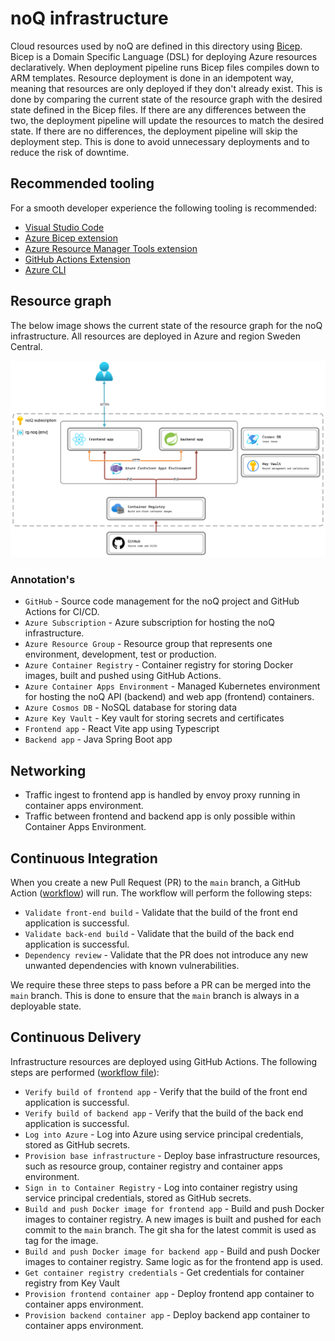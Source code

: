 # noQ infrastructure

Cloud resources used by noQ are defined in this directory using [Bicep](https://github.com/Azure/bicep). Bicep is a Domain Specific Language (DSL) for deploying Azure resources declaratively. When deployment pipeline runs Bicep files compiles down to ARM templates. Resource deployment is done in an idempotent way, meaning that resources are only deployed if they don't already exist. This is done by comparing the current state of the resource graph with the desired state defined in the Bicep files. If there are any differences between the two, the deployment pipeline will update the resources to match the desired state. If there are no differences, the deployment pipeline will skip the deployment step. This is done to avoid unnecessary deployments and to reduce the risk of downtime.

## Recommended tooling

For a smooth developer experience the following tooling is recommended:

- [Visual Studio Code](https://code.visualstudio.com/)
- [Azure Bicep extension](https://marketplace.visualstudio.com/items?itemName=ms-azuretools.vscode-bicep)
- [Azure Resource Manager Tools extension](https://marketplace.visualstudio.com/items?itemName=msazurermtools.azurerm-vscode-tools)
- [GitHub Actions Extension](https://marketplace.visualstudio.com/items?itemName=GitHub.vscode-github-actions)
- [Azure CLI](https://docs.microsoft.com/en-us/cli/azure/install-azure-cli)

## Resource graph

The below image shows the current state of the resource graph for the noQ infrastructure. All resources are deployed in Azure and region Sweden Central.

![noQ resource graph](../resources/infrastructure-resource-graph.png)

### Annotation's

- `GitHub` - Source code management for the noQ project and GitHub Actions for CI/CD.
- `Azure Subscription` - Azure subscription for hosting the noQ infrastructure.
- `Azure Resource Group` - Resource group that represents one environment, development, test or production.
- `Azure Container Registry` - Container registry for storing Docker images, built and pushed using GitHub Actions.
- `Azure Container Apps Environment` - Managed Kubernetes environment for hosting the noQ API (backend) and web app (frontend) containers.
- `Azure Cosmos DB` - NoSQL database for storing data
- `Azure Key Vault` - Key vault for storing secrets and certificates
- `Frontend app` - React Vite app using Typescript
- `Backend app` - Java Spring Boot app

## Networking

- Traffic ingest to frontend app is handled by envoy proxy running in container apps environment.
- Traffic between frontend and backend app is only possible within Container Apps Environment.

## Continuous Integration

When you create a new Pull Request (PR) to the `main` branch, a GitHub Action ([workflow](../.github/workflows/noq-pr-validation.yml)) will run. The workflow will perform the following steps:

- `Validate front-end build` - Validate that the build of the front end application is successful.
- `Validate back-end build` - Validate that the build of the back end application is successful.
- `Dependency review` - Validate that the PR does not introduce any new unwanted dependencies with known vulnerabilities.

We require these three steps to pass before a PR can be merged into the `main` branch. This is done to ensure that the `main` branch is always in a deployable state.

## Continuous Delivery

Infrastructure resources are deployed using GitHub Actions. The following steps are performed ([workflow file](../.github/workflows/noq_deployment.yml)):

- `Verify build of frontend app` - Verify that the build of the front end application is successful.
- `Verify build of backend app` - Verify that the build of the back end application is successful.
- `Log into Azure` - Log into Azure using service principal credentials, stored as GitHub secrets.
- `Provision base infrastructure` - Deploy base infrastructure resources, such as resource group, container registry and container apps environment.
- `Sign in to Container Registry` - Log into container registry using service principal credentials, stored as GitHub secrets.
- `Build and push Docker image for frontend app` - Build and push Docker images to container registry. A new images is built and pushed for each commit to the `main` branch. The git sha for the latest commit is used as tag for the image.
- `Build and push Docker image for backend app` - Build and push Docker images to container registry. Same logic as for the frontend app is used.
- `Get container registry credentials` - Get credentials for container registry from Key Vault
- `Provision frontend container app` - Deploy frontend app container to container apps environment.
- `Provision backend container app` - Deploy backend app container to container apps environment.
